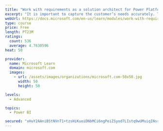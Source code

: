 ```yaml
---
title: "Work with requirements as a solution architect for Power Platform and Dynamics 365"
excerpt: "It is important to capture the customer’s needs accurately. This module explains how to capture requirements and identify functional and non-functional items."
webUrl: https://docs.microsoft.com/en-us/learn/modules/work-with-requirements/
type: course
price: Free
length: PT23M
ratings:
  count: 536
  average: 4.7630596
heat: 50

provider:
  name: Microsoft Learn
  domain: microsoft.com
  images:
    - url: /assets/images/organizations/microsoft.com-50x50.jpg
      width: 50
      height: 50

levels:
  - Advanced

topics:
  - Power BI

secured: "xHuY2AAniBStNVnT1+tzsHiKuoiDNbMCi6ngPeiZSyod7LIstq9wUMuiqINsr3wiMnLTe/yDL0WPzWlImqSo4AGE6/vs30UTDD90ZCAMXh5DGbzWiezapvOFxx5NIzJIC7iP/k3XmWTpZ1fPTPLPtS0Gax9nm1PK5qPzcQSuHduVzkqF8L6tUyxkks3DSIld5kwnJTKH1oBRaYX3cpEZkDJvtV2poaLSqVbYJlk6bAXG1n0EB6wCBq6+NaQ/dkhzh0B18fMBX6KKZXAZ/D9+FN94gJKMbVJcofSrVWVX+iCZkESqRZxP5cKdRB/wUX8Vpx09GAFap9JdSkGKDJx+34DMROpVOiO4efqFqmEx0+Swg7+4VWZGwXFwUHt98bajgl/11Ex1z0WSd2NlUpNyaEkmDmGi5Sb+m8kFIQjPGu8=;NQsvenucFP33M+Mhv3yhpg=="
---
```


